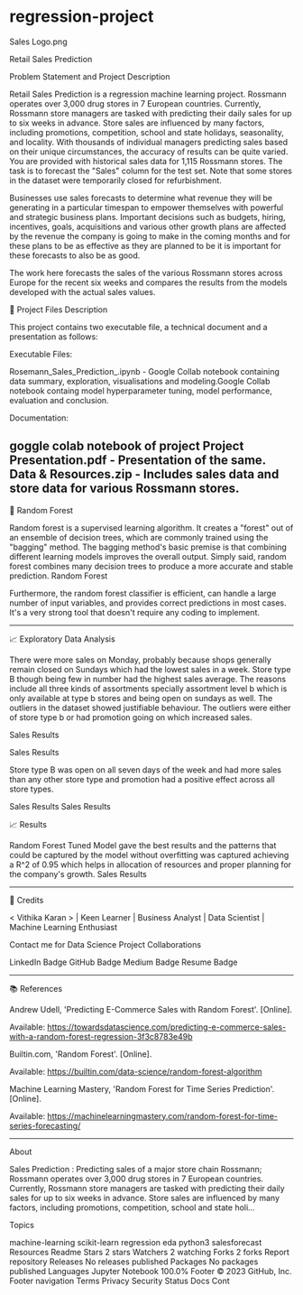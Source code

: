 # regression-project
Sales Logo.png

Retail Sales Prediction

Problem Statement and Project Description

Retail Sales Prediction is a regression machine learning project. Rossmann operates over 3,000 drug stores in 7 European countries. Currently, Rossmann store managers are tasked with predicting their daily sales for up to six weeks in advance. Store sales are influenced by many factors, including promotions, competition, school and state holidays, seasonality, and locality. With thousands of individual managers predicting sales based on their unique circumstances, the accuracy of results can be quite varied. You are provided with historical sales data for 1,115 Rossmann stores. The task is to forecast the "Sales" column for the test set. Note that some stores in the dataset were temporarily closed for refurbishment.

Businesses use sales forecasts to determine what revenue they will be generating in a particular timespan to empower themselves with powerful and strategic business plans. Important decisions such as budgets, hiring, incentives, goals, acquisitions and various other growth plans are affected by the revenue the company is going to make in the coming months and for these plans to be as effective as they are planned to be it is important for these forecasts to also be as good.

The work here forecasts the sales of the various Rossmann stores across Europe for the recent six weeks and compares the results from the models developed with the actual sales values.

💾 Project Files Description

This project contains two executable file, a technical document and a presentation as follows:

Executable Files:

Rosemann_Sales_Prediction_.ipynb - Google Collab notebook containing data summary, exploration, visualisations and modeling.Google Collab notebook containg model hyperparameter tuning, model performance, evaluation and conclusion.

Documentation:

goggle colab notebook of project
Project Presentation.pdf - Presentation of the same.
Data & Resources.zip - Includes sales data and store data for various Rossmann stores.
-----------------------------------------------------

📖 Random Forest

Random forest is a supervised learning algorithm. It creates a "forest" out of an ensemble of decision trees, which are commonly trained using the "bagging" method. The bagging method's basic premise is that combining different learning models improves the overall output. Simply said, random forest combines many decision trees to produce a more accurate and stable prediction. Random Forest

Furthermore, the random forest classifier is efficient, can handle a large number of input variables, and provides correct predictions in most cases. It's a very strong tool that doesn't require any coding to implement.

-----------------------------------------------------

📈 Exploratory Data Analysis

There were more sales on Monday, probably because shops generally remain closed on Sundays which had the lowest sales in a week. Store type B though being few in number had the highest sales average. The reasons include all three kinds of assortments specially assortment level b which is only available at type b stores and being open on sundays as well. The outliers in the dataset showed justifiable behaviour. The outliers were either of store type b or had promotion going on which increased sales.

Sales Results

Sales Results

Store type B was open on all seven days of the week and had more sales than any other store type and promotion had a positive effect across all store types.

Sales Results Sales Results

📈 Results

Random Forest Tuned Model gave the best results and the patterns that could be captured by the model without overfitting was captured achieving a R^2 of 0.95 which helps in allocation of resources and proper planning for the company's growth. Sales Results

-----------------------------------------------------

📜 Credits

< Vithika Karan > | Keen Learner | Business Analyst | Data Scientist | Machine Learning Enthusiast

Contact me for Data Science Project Collaborations

LinkedIn Badge GitHub Badge Medium Badge Resume Badge

-----------------------------------------------------

📚 References

Andrew Udell, 'Predicting E-Commerce Sales with Random Forest'. [Online].

Available: https://towardsdatascience.com/predicting-e-commerce-sales-with-a-random-forest-regression-3f3c8783e49b

Builtin.com, 'Random Forest'. [Online].

Available: https://builtin.com/data-science/random-forest-algorithm

Machine Learning Mastery, 'Random Forest for Time Series Prediction'. [Online].

Available: https://machinelearningmastery.com/random-forest-for-time-series-forecasting/

-----------------------------------------------------

About

Sales Prediction : Predicting sales of a major store chain Rossmann; Rossmann operates over 3,000 drug stores in 7 European countries. Currently, Rossmann store managers are tasked with predicting their daily sales for up to six weeks in advance. Store sales are influenced by many factors, including promotions, competition, school and state holi…

Topics

machine-learning scikit-learn regression eda python3 salesforecast
Resources
 Readme
Stars
 2 stars
Watchers
 2 watching
Forks
 2 forks
Report repository
Releases
No releases published
Packages
No packages published
Languages
Jupyter Notebook
100.0%
Footer
© 2023 GitHub, Inc.
Footer navigation
Terms
Privacy
Security
Status
Docs
Cont
